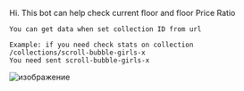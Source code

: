 Hi. This bot can help check current floor and floor Price Ratio

    You can get data when set collection ID from url
    
    Example: if you need check stats on collection 
    /collections/scroll-bubble-girls-x
    You need sent scroll-bubble-girls-x

![изображение](https://github.com/Cantinier/ElementMarketFloorChecker/assets/36821518/d77004e0-3088-4ab5-ba7f-ba13768b4bc1)
